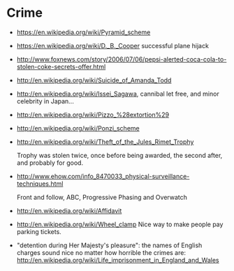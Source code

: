 # Crime

-   <https://en.wikipedia.org/wiki/Pyramid_scheme>

-   <https://en.wikipedia.org/wiki/D._B._Cooper> successful plane hijack

-   <http://www.foxnews.com/story/2006/07/06/pepsi-alerted-coca-cola-to-stolen-coke-secrets-offer.html>

-   <http://en.wikipedia.org/wiki/Suicide_of_Amanda_Todd>

-   <http://en.wikipedia.org/wiki/Issei_Sagawa>, cannibal let free, and minor celebrity in Japan...

-   <http://en.wikipedia.org/wiki/Pizzo_%28extortion%29>

-   <http://en.wikipedia.org/wiki/Ponzi_scheme>

-   <http://en.wikipedia.org/wiki/Theft_of_the_Jules_Rimet_Trophy>

    Trophy was stolen twice, once before being awarded, the second after, and probably for good.

-   <http://www.ehow.com/info_8470033_physical-surveillance-techniques.html>

    Front and follow, ABC, Progressive Phasing and Overwatch

-   <http://en.wikipedia.org/wiki/Affidavit>

-   <http://en.wikipedia.org/wiki/Wheel_clamp> Nice way to make people pay parking tickets.

-   "detention during Her Majesty's pleasure": the names of English charges sound nice no matter how horrible the crimes are: <http://en.wikipedia.org/wiki/Life_imprisonment_in_England_and_Wales>
